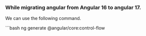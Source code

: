 <h3>While migrating angular from Angular 16 to angular 17.</h3>
<p>We can use the following command.</p> 
```bash
ng generate @angular/core:control-flow
